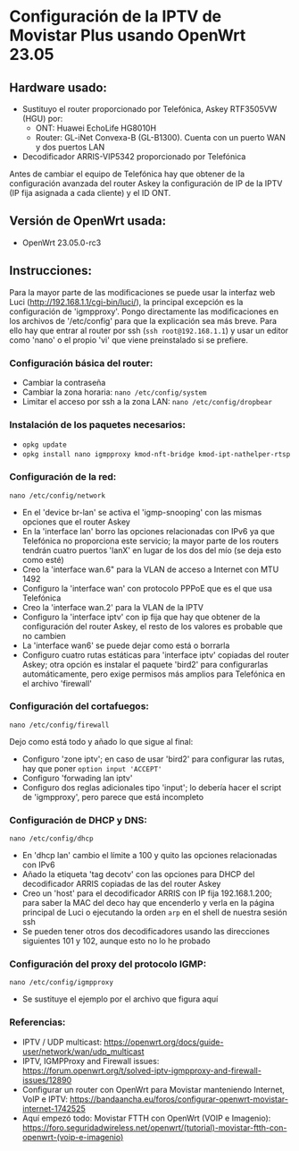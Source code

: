 # Configuración de la IPTV de Movistar Plus usando OpenWrt 23.05
## Hardware usado:
* Sustituyo el router proporcionado por Telefónica, Askey RTF3505VW (HGU) por:
  * ONT: Huawei EchoLife HG8010H
  * Router: GL-iNet Convexa-B (GL-B1300). Cuenta con un puerto WAN y dos puertos LAN
* Decodificador ARRIS-VIP5342 proporcionado por Telefónica

Antes de cambiar el equipo de Telefónica hay que obtener de la configuración avanzada del router Askey la configuración de IP de la IPTV (IP fija asignada a cada cliente) y el ID ONT.
## Versión de OpenWrt usada:
* OpenWrt 23.05.0-rc3
## Instrucciones:
Para la mayor parte de las modificaciones se puede usar la interfaz web Luci (http://192.168.1.1/cgi-bin/luci/), la principal excepción es la configuración de 'igmpproxy'.
Pongo directamente las modificaciones en los archivos de '/etc/config' para que la explicación sea más breve.
Para ello hay que entrar al router por ssh (`ssh root@192.168.1.1`) y usar un editor como 'nano' o el propio 'vi' que viene preinstalado si se prefiere. 
### Configuración básica del router:
* Cambiar la contraseña
* Cambiar la zona horaria: `nano /etc/config/system`
* Limitar el acceso por ssh a la zona LAN: `nano /etc/config/dropbear`
### Instalación de los paquetes necesarios:
* `opkg update`
* `opkg install nano igmpproxy kmod-nft-bridge kmod-ipt-nathelper-rtsp`
### Configuración de la red: 
`nano /etc/config/network`
* En el 'device br-lan' se activa el 'igmp-snooping' con las mismas opciones que el router Askey
* En la 'interface lan' borro las opciones relacionadas con IPv6 ya que Telefónica no proporciona este servicio; la mayor parte de los routers tendrán cuatro puertos 'lanX' en lugar de los dos del mío (se deja esto como esté)
* Creo la 'interface wan.6" para la VLAN de acceso a Internet con MTU 1492
* Configuro la 'interface wan' con protocolo PPPoE que es el que usa Telefónica 
* Creo la 'interface wan.2' para la VLAN de la IPTV
* Configuro la 'interface iptv' con ip fija que hay que obtener de la configuración del router Askey, el resto de los valores es probable que no cambien
* La 'interface wan6' se puede dejar como está o borrarla
* Configuro cuatro rutas estáticas para 'interface iptv' copiadas del router Askey; otra opción es instalar el paquete 'bird2' para configurarlas automáticamente, pero exige permisos más amplios para Telefónica en el archivo 'firewall'
### Configuración del cortafuegos: 
`nano /etc/config/firewall`

Dejo como está todo y añado lo que sigue al final:
* Configuro 'zone iptv'; en caso de usar 'bird2' para configurar las rutas, hay que poner `option input 'ACCEPT'`
* Configuro 'forwading lan iptv'
* Configuro dos reglas adicionales tipo 'input'; lo debería hacer el script de 'igmpproxy', pero parece que está incompleto
### Configuración de DHCP y DNS: 
`nano /etc/config/dhcp`
* En 'dhcp lan' cambio el límite a 100 y quito las opciones relacionadas con IPv6
* Añado la etiqueta 'tag decotv' con las opciones para DHCP del decodificador ARRIS copiadas de las del router Askey
* Creo un 'host' para el decodificador ARRIS con IP fija 192.168.1.200; para saber la MAC del deco hay que encenderlo y verla en la página principal de Luci o ejecutando la orden `arp` en el shell de nuestra sesión ssh
* Se pueden tener otros dos decodificadores usando las direcciones siguientes 101 y 102, aunque esto no lo he probado
### Configuración del proxy del protocolo IGMP: 
`nano /etc/config/igmpproxy`
* Se sustituye el ejemplo por el archivo que figura aquí
### Referencias:
* IPTV / UDP multicast: https://openwrt.org/docs/guide-user/network/wan/udp_multicast
* IPTV, IGMPProxy and Firewall issues: https://forum.openwrt.org/t/solved-iptv-igmpproxy-and-firewall-issues/12890
* Configurar un router con OpenWrt para Movistar manteniendo Internet, VoIP e IPTV: https://bandaancha.eu/foros/configurar-openwrt-movistar-internet-1742525
* Aquí empezó todo: Movistar FTTH con OpenWrt (VOIP e Imagenio): https://foro.seguridadwireless.net/openwrt/(tutorial)-movistar-ftth-con-openwrt-(voip-e-imagenio)
